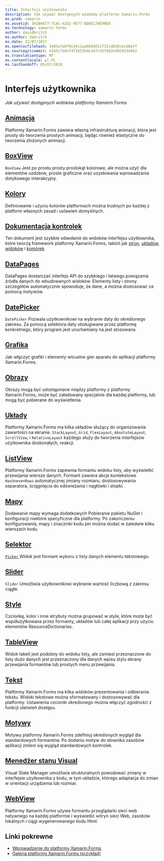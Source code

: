 ```yaml
---
title: Interfejs użytkownika
description: Jak używać dostępnych widoków platformy Xamarin.Forms
ms.prod: xamarin
ms.assetid: 391B4A77-7CAC-42D2-9E77-BD8E170E9BE6
ms.technology: xamarin-forms
author: davidbritch
ms.author: dabritch
ms.date: 12/07/2017
ms.openlocfilehash: 3485a7ebf9c54c2aa084dd11f32cd028cbc68aff
ms.sourcegitcommit: e16517edcf471b53b4e347cd3fd82e485923d482
ms.translationtype: MT
ms.contentlocale: pl-PL
ms.lasthandoff: 05/07/2018
---
```

# <a name="user-interface"></a>Interfejs użytkownika

_Jak używać dostępnych widoków platformy Xamarin.Forms_

## <a name="animationanimationindexmd"></a>[Animacja](animation/index.md)

Platformy Xamarin.Forms zawiera własną infrastrukturę animacji, która jest prosty do tworzenia prostych animacji, będąc również elastyczne do tworzenia złożonych animacji.

## <a name="boxviewboxviewmd"></a>[BoxView](boxview.md)

`BoxView` Jest po prostu prosty prostokąt kolorowe, ale można użyć dla elementów ozdobne, proste graficzne oraz uzyskiwania wprowadzania dotykowego interakcyjny.

## <a name="colorscolorsmd"></a>[Kolory](colors.md)

Definiowanie i użyciu kolorów platformach można trudnych po każdej z platform własnych zasad i ustawień domyślnych.

## <a name="controls-referencecontrolsindexmd"></a>[Dokumentacja kontrolek](controls/index.md)

Ten dokument jest szybkie odwołanie do widoków interfejsu użytkownika, które tworzą framework platformy Xamarin.Forms, takich jak [stron](~/xamarin-forms/user-interface/controls/pages.md), [układów](~/xamarin-forms/user-interface/controls/layouts.md), [widoków](~/xamarin-forms/user-interface/controls/views.md) i [komórek](~/xamarin-forms/user-interface/controls/cells.md).

## <a name="datapagesdatapagesindexmd"></a>[DataPages](datapages/index.md)

DataPages dostarczać interfejs API do szybkiego i łatwego powiązania źródła danych do wbudowanych widoków. Elementy listy i strony szczegółów automatycznie spowoduje, że dane, a można dostosować za pomocą motywów.

## <a name="datepickerdatepickermd"></a>[DatePicker](datepicker.md)

`DatePicker` Pozwala użytkownikowi na wybranie daty do określonego zakresu. Za pomocą selektora daty obsługiwane przez platformę konkretnego, który program jest uruchamiany na jest stosowana.

## <a name="graphicsgraphicsindexmd"></a>[Grafika](graphics/index.md)

Jak włączyć grafiki i elementy wizualne gier aparatu do aplikacji platformy Xamarin.Forms.

## <a name="imagesimagesmd"></a>[Obrazy](images.md)

Obrazy mogą być udostępniane między platformy z platformy Xamarin.Forms, może być załadowany specjalnie dla każdej platformy, lub mogą być pobierane do wyświetlenia.

## <a name="layoutslayoutsindexmd"></a>[Układy](layouts/index.md)

Platformy Xamarin.Forms ma kilka układów służący do organizowania zawartości na ekranie. `StackLayout`, `Grid`, `FlexLayout`, `AbsoluteLayout`, `ScrollView`, i `RelativeLayout` każdego służy do tworzenia interfejsów użytkownika doskonałych, reakcji.

## <a name="listviewlistviewindexmd"></a>[ListView](listview/index.md)

Platformy Xamarin.Forms zapewnia formantu widoku listy, aby wyświetlić przewijania wiersze danych. Formant zawiera akcje kontekstowe `HasUnevenRows` automatycznej zmiany rozmiaru, dostosowywania separatora, ściągnięcia do odświeżania i nagłówki i stopki.

## <a name="mapsmapmd"></a>[Mapy](map.md)

Dodawanie mapy wymaga dodatkowych Pobieranie pakietu NuGet i konfiguracji niektóre specyficzne dla platformy. Po zakończeniu konfigurowania, mapy i znaczniki kodu pin można dodać w zaledwie kilku wierszach kodu.

## <a name="pickerpickerindexmd"></a>[Selektor](picker/index.md)

[ `Picker` ](https://developer.xamarin.com/api/type/Xamarin.Forms.Picker/) Widok jest formant wyboru z listy danych elementu tekstowego.

## <a name="sliderslidermd"></a>[Slider](slider.md)

`Slider` Umożliwia użytkownikowi wybranie wartość liczbową z zakresu ciągłe.

## <a name="stylesstylesindexmd"></a>[Style](styles/index.md)

Czcionkę, kolor i inne atrybuty można grupować w style, które może być współużytkowana przez formanty, układów lub całej aplikacji przy użyciu elementów ResourceDictionaries.

## <a name="tableviewtableviewmd"></a>[TableView](tableview.md)

Widok tabeli jest podobny do widoku listy, ale zamiast przeznaczone do listy dużo danych jest przeznaczony dla danych wpisu stylu ekrany przewijania formantów lub prostych menu przewijania.

## <a name="texttextindexmd"></a>[Tekst](text/index.md)

Platformy Xamarin.Forms ma kilka widoków prezentowania i odbierania tekstu. Widoki tekstowe można sformatowany i dostosowywać dla platformy. Ustawienia czcionki określonego można włączyć zgodności z funkcji ułatwień dostępu.

## <a name="themesthemesindexmd"></a>[Motywy](themes/index.md)

Motywy platformy Xamarin.Forms zdefiniuj określonych wygląd dla standardowych formantów. Po dodaniu motyw do słownika zasobów aplikacji zmieni się wygląd standardowych kontrolek.

## <a name="visual-state-managervisual-state-managermd"></a>[Menedżer stanu Visual](visual-state-manager.md)

Visual State Manager umożliwia strukturalnych powodować zmiany w interfejsie użytkownika z kodu, w tym układzie, którego adaptacja do zmian w orientacji urządzenia lub rozmiar.

## <a name="webviewwebviewmd"></a>[WebView](webview.md)

Platformy Xamarin.Forms używa formantu przeglądarki sieci web natywnego na każdej platformie i wyświetlić witryn sieci Web, zasobów lokalnych i ciągi wygenerowanego kodu Html.


## <a name="related-links"></a>Linki pokrewne

- [Wprowadzenie do platformy Xamarin.Forms](~/xamarin-forms/get-started/introduction-to-xamarin-forms.md)
- [Galeria platformy Xamarin.Forms (przykład)](https://developer.xamarin.com/samples/FormsGallery/)

